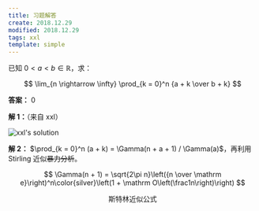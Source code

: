 ```yaml
---
title: 习题解答
create: 2018.12.29
modified: 2018.12.29
tags: xxl
template: simple
---
```


已知 $0 < a < b \in \mathbb R$，求：

$$ \lim_{n \rightarrow \infty} \prod_{k = 0}^n {a + k \over b + k} $$

**答案：** $0$

**解 1：**（来自 xxl）

![xxl's solution](https://gitee.com/riteme/blogimg/raw/master/other/xxl-solution.jpeg)

**解 2：** $\prod_{k = 0}^n (a + k) = \Gamma(n + a + 1) / \Gamma(a)$，再利用 Stirling 近似~~暴力分析~~。

$$
\Gamma(n + 1) = \sqrt{2\pi n}\left({n \over \mathrm e}\right)^n\color{silver}\left(1 + \mathrm O\left(\frac1n\right)\right)
$$

<center>斯特林近似公式</center>
